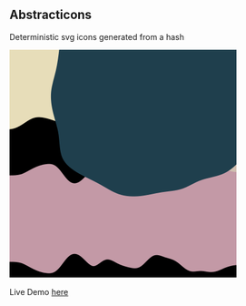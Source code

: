 ## Abstracticons

Deterministic svg icons generated from a hash

![abstracticon image](https://raw.githubusercontent.com/danielslatton/abstracticons/master/src/public/example.png)

Live Demo [here](http://abstracticons.com)
